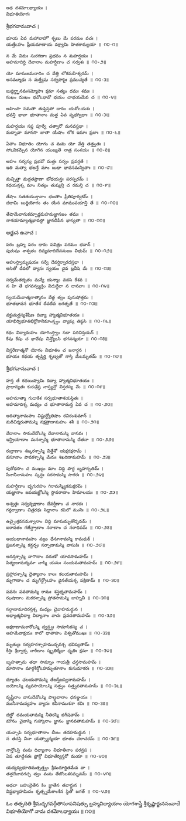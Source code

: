 	అథ దశమోఽధ్యాయః ।
	విభూతియోగః

శ్రీభగవానువాచ ।

	భూయ ఏవ మహాబాహో శృణు మే పరమం వచః ।
	యత్తేఽహం ప్రీయమాణాయ వక్ష్యామి హితకామ్యయా ॥ ౧౦-౧॥

	న మే విదుః సురగణాః ప్రభవం న మహర్షయః ।
	అహమాదిర్హి దేవానాం మహర్షీణాం చ సర్వశః ॥ ౧౦-౨॥

	యో మామజమనాదిం చ వేత్తి లోకమహేశ్వరమ్ ।
	అసమ్మూఢః స మర్త్యేషు సర్వపాపైః ప్రముచ్యతే ॥ ౧౦-౩॥

	బుద్ధిర్జ్ఞానమసమ్మోహః క్షమా సత్యం దమః శమః ।
	సుఖం దుఃఖం భవోఽభావో భయం చాభయమేవ చ ॥ ౧౦-౪॥

	అహింసా సమతా తుష్టిస్తపో దానం యశోఽయశః ।
	భవన్తి భావా భూతానాం మత్త ఏవ పృథగ్విధాః ॥ ౧౦-౫॥

	మహర్షయః సప్త పూర్వే చత్వారో మనవస్తథా ।
	మద్భావా మానసా జాతా యేషాం లోక ఇమాః ప్రజాః ॥ ౧౦-౬॥

	ఏతాం విభూతిం యోగం చ మమ యో వేత్తి తత్త్వతః ।
	సోఽవికమ్పేన యోగేన యుజ్యతే నాత్ర సంశయః ॥ ౧౦-౭॥

	అహం సర్వస్య ప్రభవో మత్తః సర్వం ప్రవర్తతే ।
	ఇతి మత్వా భజన్తే మాం బుధా భావసమన్వితాః ॥ ౧౦-౮॥

	మచ్చిత్తా మద్గతప్రాణా బోధయన్తః పరస్పరమ్ ।
	కథయన్తశ్చ మాం నిత్యం తుష్యన్తి చ రమన్తి చ ॥ ౧౦-౯॥

	తేషాం సతతయుక్తానాం భజతాం ప్రీతిపూర్వకమ్ ।
	దదామి బుద్ధియోగం తం యేన మాముపయాన్తి తే ॥ ౧౦-౧౦॥

	తేషామేవానుకమ్పార్థమహమజ్ఞానజం తమః ।
	నాశయామ్యాత్మభావస్థో జ్ఞానదీపేన భాస్వతా ॥ ౧౦-౧౧॥

అర్జున ఉవాచ ।

	పరం బ్రహ్మ పరం ధామ పవిత్రం పరమం భవాన్ ।
	పురుషం శాశ్వతం దివ్యమాదిదేవమజం విభుమ్ ॥ ౧౦-౧౨॥

	ఆహుస్త్వామృషయః సర్వే దేవర్షిర్నారదస్తథా ।
	అసితో దేవలో వ్యాసః స్వయం చైవ బ్రవీషి మే ॥ ౧౦-౧౩॥

	సర్వమేతదృతం మన్యే యన్మాం వదసి కేశవ ।
	న హి తే భగవన్వ్యక్తిం విదుర్దేవా న దానవాః ॥ ౧౦-౧౪॥

	స్వయమేవాత్మనాత్మానం వేత్థ త్వం పురుషోత్తమ ।
	భూతభావన భూతేశ దేవదేవ జగత్పతే ॥ ౧౦-౧౫॥

	వక్తుమర్హస్యశేషేణ దివ్యా హ్యాత్మవిభూతయః ।
	యాభిర్విభూతిభిర్లోకానిమాంస్త్వం వ్యాప్య తిష్ఠసి ॥ ౧౦-౧౬॥

	కథం విద్యామహం యోగింస్త్వాం సదా పరిచిన్తయన్ ।
	కేషు కేషు చ భావేషు చిన్త్యోఽసి భగవన్మయా ॥ ౧౦-౧౭॥

	విస్తరేణాత్మనో యోగం విభూతిం చ జనార్దన ।
	భూయః కథయ తృప్తిర్హి శృణ్వతో నాస్తి మేఽమృతమ్ ॥ ౧౦-౧౮॥

శ్రీభగవానువాచ ।

	హన్త తే కథయిష్యామి దివ్యా హ్యాత్మవిభూతయః ।
	ప్రాధాన్యతః కురుశ్రేష్ఠ నాస్త్యన్తో విస్తరస్య మే ॥ ౧౦-౧౯॥

	అహమాత్మా గుడాకేశ సర్వభూతాశయస్థితః ।
	అహమాదిశ్చ మధ్యం చ భూతానామన్త ఏవ చ ॥ ౧౦-౨౦॥

	ఆదిత్యానామహం విష్ణుర్జ్యోతిషాం రవిరంశుమాన్ ।
	మరీచిర్మరుతామస్మి నక్షత్రాణామహం శశీ ॥ ౧౦-౨౧॥

	వేదానాం సామవేదోఽస్మి దేవానామస్మి వాసవః ।
	ఇన్ద్రియాణాం మనశ్చాస్మి భూతానామస్మి చేతనా ॥ ౧౦-౨౨॥

	రుద్రాణాం శఙ్కరశ్చాస్మి విత్తేశో యక్షరక్షసామ్ ।
	వసూనాం పావకశ్చాస్మి మేరుః శిఖరిణామహమ్ ॥ ౧౦-౨౩॥

	పురోధసాం చ ముఖ్యం మాం విద్ధి పార్థ బృహస్పతిమ్ ।
	సేనానీనామహం స్కన్దః సరసామస్మి సాగరః ॥ ౧౦-౨౪॥

	మహర్షీణాం భృగురహం గిరామస్మ్యేకమక్షరమ్ ।
	యజ్ఞానాం జపయజ్ఞోఽస్మి స్థావరాణాం హిమాలయః ॥ ౧౦-౨౫॥

	అశ్వత్థః సర్వవృక్షాణాం దేవర్షీణాం చ నారదః ।
	గన్ధర్వాణాం చిత్రరథః సిద్ధానాం కపిలో మునిః ॥ ౧౦-౨౬॥

	ఉచ్చైఃశ్రవసమశ్వానాం విద్ధి మామమృతోద్భవమ్ ।
	ఐరావతం గజేన్ద్రాణాం నరాణాం చ నరాధిపమ్ ॥ ౧౦-౨౭॥

	ఆయుధానామహం వజ్రం ధేనూనామస్మి కామధుక్ ।
	ప్రజనశ్చాస్మి కన్దర్పః సర్పాణామస్మి వాసుకిః ॥ ౧౦-౨౮॥

	అనన్తశ్చాస్మి నాగానాం వరుణో యాదసామహమ్ ।
	పితౄణామర్యమా చాస్మి యమః సంయమతామహమ్ ॥ ౧౦-౨౯॥

	ప్రహ్లాదశ్చాస్మి దైత్యానాం కాలః కలయతామహమ్ ।
	మృగాణాం చ మృగేన్ద్రోఽహం వైనతేయశ్చ పక్షిణామ్ ॥ ౧౦-౩౦॥

	పవనః పవతామస్మి రామః శస్త్రభృతామహమ్ ।
	ఝషాణాం మకరశ్చాస్మి స్రోతసామస్మి జాహ్నవీ ॥ ౧౦-౩౧॥

	సర్గాణామాదిరన్తశ్చ మధ్యం చైవాహమర్జున ।
	అధ్యాత్మవిద్యా విద్యానాం వాదః ప్రవదతామహమ్ ॥ ౧౦-౩౨॥

	అక్షరాణామకారోఽస్మి ద్వన్ద్వః సామాసికస్య చ ।
	అహమేవాక్షయః కాలో ధాతాహం విశ్వతోముఖః ॥ ౧౦-౩౩॥

	మృత్యుః సర్వహరశ్చాహముద్భవశ్చ భవిష్యతామ్ ।
	కీర్తిః శ్రీర్వాక్చ నారీణాం స్మృతిర్మేధా ధృతిః క్షమా ॥ ౧౦-౩౪॥

	బృహత్సామ తథా సామ్నాం గాయత్రీ ఛన్దసామహమ్ ।
	మాసానాం మార్గశీర్షోఽహమృతూనాం కుసుమాకరః ॥ ౧౦-౩౫॥

	ద్యూతం ఛలయతామస్మి తేజస్తేజస్వినామహమ్ ।
	జయోఽస్మి వ్యవసాయోఽస్మి సత్త్వం సత్త్వవతామహమ్ ॥ ౧౦-౩౬॥

	వృష్ణీనాం వాసుదేవోఽస్మి పాణ్డవానాం ధనఞ్జయః ।
	మునీనామప్యహం వ్యాసః కవీనాముశనా కవిః ॥ ౧౦-౩౭॥

	దణ్డో దమయతామస్మి నీతిరస్మి జిగీషతామ్ ।
	మౌనం చైవాస్మి గుహ్యానాం జ్ఞానం జ్ఞానవతామహమ్ ॥ ౧౦-౩౮॥

	యచ్చాపి సర్వభూతానాం బీజం తదహమర్జున ।
	న తదస్తి వినా యత్స్యాన్మయా భూతం చరాచరమ్ ॥ ౧౦-౩౯॥

	నాన్తోఽస్తి మమ దివ్యానాం విభూతీనాం పరన్తప ।
	ఏష తూద్దేశతః ప్రోక్తో విభూతేర్విస్తరో మయా ॥ ౧౦-౪౦॥

	యద్యద్విభూతిమత్సత్త్వం శ్రీమదూర్జితమేవ వా ।
	తత్తదేవావగచ్ఛ త్వం మమ తేజోంఽశసమ్భవమ్ ॥ ౧౦-౪౧॥

	అథవా బహునైతేన కిం జ్ఞాతేన తవార్జున ।
	విష్టభ్యాహమిదం కృత్స్నమేకాంశేన స్థితో జగత్ ॥ ౧౦-౪౨॥


ఓం తత్సదితి శ్రీమద్భగవద్గీతాసూపనిషత్సు
బ్రహ్మవిద్యాయాం యోగశాస్త్రే శ్రీకృష్ణార్జునసంవాదే
విభూతియోగో నామ దశమోఽధ్యాయః ॥ ౧౦॥